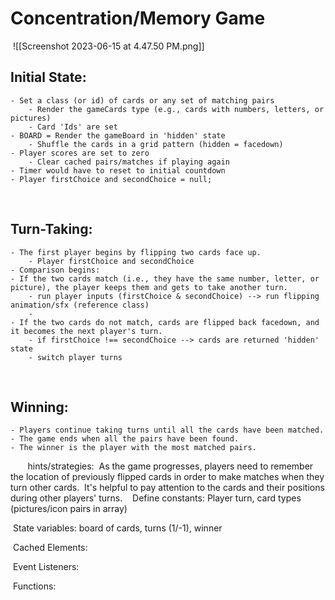 # Concentration/Memory Game
​
![[Screenshot 2023-06-15 at 4.47.50 PM.png]]
​
##  Initial State:
    - Set a class (or id) of cards or any set of matching pairs 
	    - Render the gameCards type (e.g., cards with numbers, letters, or pictures)
	    - Card 'Ids' are set
    - BOARD = Render the gameBoard in 'hidden' state
	    - Shuffle the cards in a grid pattern (hidden = facedown)
    - Player scores are set to zero
	    - Clear cached pairs/matches if playing again
	- Timer would have to reset to initial countdown
	- Player firstChoice and secondChoice = null; 
​
##  Turn-Taking:
    - The first player begins by flipping two cards face up. 
	    - Player firstChoice and secondChoice
	- Comparison begins: 
    - If the two cards match (i.e., they have the same number, letter, or picture), the player keeps them and gets to take another turn.
	    - run player inputs (firstChoice & secondChoice) --> run flipping animation/sfx (reference class)
	    - 
    - If the two cards do not match, cards are flipped back facedown, and it becomes the next player's turn.
	    - if firstChoice !== secondChoice --> cards are returned 'hidden' state
	    - switch player turns
    
​
##  Winning:
    - Players continue taking turns until all the cards have been matched.
    - The game ends when all the pairs have been found.
    - The winner is the player with the most matched pairs.
​
​
​
​
​
​
​
hints/strategies:
​
As the game progresses, players need to remember the location of previously flipped cards in order to make matches when they turn other cards.
​
It's helpful to pay attention to the cards and their positions during other players' turns.
​
​
​
Define constants: Player turn, card types (pictures/icon pairs in array)
​
  
​
State variables: board of cards, turns (1/-1), winner
​
  
​
Cached Elements:
​
  
​
Event Listeners:
​
  
​
Functions:
